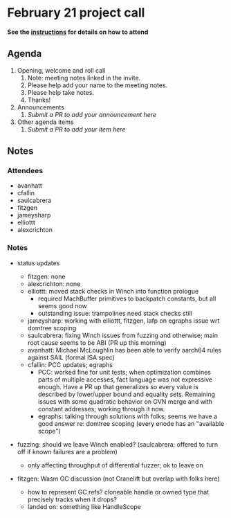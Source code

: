 # February 21 project call

**See the [instructions](../README.md) for details on how to attend**

## Agenda
1. Opening, welcome and roll call
    1. Note: meeting notes linked in the invite.
    1. Please help add your name to the meeting notes.
    1. Please help take notes.
    1. Thanks!
1. Announcements
    1. _Submit a PR to add your announcement here_
1. Other agenda items
    1. _Submit a PR to add your item here_

## Notes

### Attendees

- avanhatt
- cfallin
- saulcabrera
- fitzgen
- jameysharp
- elliottt
- alexcrichton

### Notes

- status updates
  - fitzgen: none
  - alexcrichton: none
  - elliottt: moved stack checks in Winch into function prologue
    - required MachBuffer primitives to backpatch constants, but all seems good
      now
    - outstanding issue: trampolines need stack checks still
  - jameysharp: working with elliottt, fitzgen, lafp on egraphs issue wrt
    domtree scoping
  - saulcabrera: fixing Winch issues from fuzzing and otherwise; main root
    cause seems to be ABI (PR up this morning)
  - avanhatt: Michael McLoughlin has been able to verify aarch64 rules against
    SAIL (formal ISA spec)
  - cfallin: PCC updates; egraphs
    - PCC: worked fine for unit tests; when optimization combines parts of
      multiple accesses, fact language was not expressive enough. Have a PR up
      that generalizes so every value is described by lower/upper bound and
      equality sets. Remaining issues with some quadratic behavior on GVN merge
      and with constant addresses; working through it now.
    - egraphs: talking through solutions with folks; seems we have a good
      answer re: domtree scoping (every enode has an "available scope")

- fuzzing: should we leave Winch enabled? (saulcabrera: offered to turn off if
  known failures are a problem)
  - only affecting throughput of differential fuzzer; ok to leave on

- fitzgen: Wasm GC discussion (not Cranelift but overlap with folks here)
  - how to represent GC refs? cloneable handle or owned type that precisely
    tracks when it drops?
  - landed on: something like HandleScope
